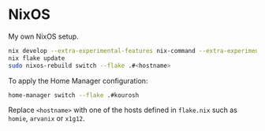 # NixOS

My own NixOS setup.

```bash
nix develop --extra-experimental-features nix-command --extra-experimental-features flakes
nix flake update
sudo nixos-rebuild switch --flake .#<hostname>
```

To apply the Home Manager configuration:

```bash
home-manager switch --flake .#kourosh
```

Replace `<hostname>` with one of the hosts defined in `flake.nix` such as `homie`, `arvanix` or `x1g12`.
